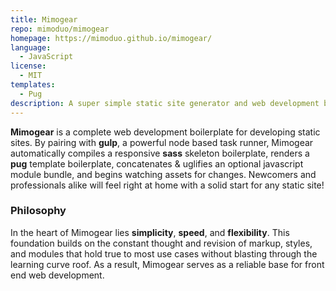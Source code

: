 ```yaml
---
title: Mimogear
repo: mimoduo/mimogear
homepage: https://mimoduo.github.io/mimogear/
language:
  - JavaScript
license:
  - MIT
templates:
  - Pug
description: A super simple static site generator and web development boilerplate.
---
```


**Mimogear** is a complete web development boilerplate for developing static sites. By pairing with **gulp**, a powerful node based task runner, Mimogear automatically compiles a responsive **sass** skeleton boilerplate, renders a **pug** template boilerplate, concatenates & uglifies an optional javascript module bundle, and begins watching assets for changes. Newcomers and professionals alike will feel right at home with a solid start for any static site!

### Philosophy

In the heart of Mimogear lies **simplicity**, **speed**, and **flexibility**. This foundation builds on the constant thought and revision of markup, styles, and modules that hold true to most use cases without blasting through the learning curve roof. As a result, Mimogear serves as a reliable base for front end web development.
